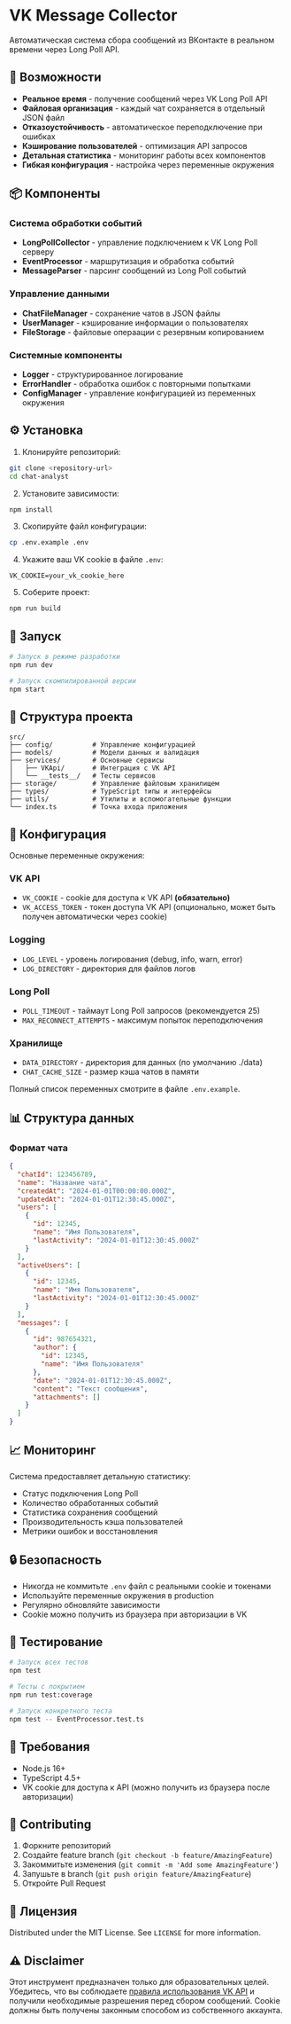 # VK Message Collector

Автоматическая система сбора сообщений из ВКонтакте в реальном времени через Long Poll API.

## 🚀 Возможности

- **Реальное время** - получение сообщений через VK Long Poll API
- **Файловая организация** - каждый чат сохраняется в отдельный JSON файл
- **Отказоустойчивость** - автоматическое переподключение при ошибках
- **Кэширование пользователей** - оптимизация API запросов
- **Детальная статистика** - мониторинг работы всех компонентов
- **Гибкая конфигурация** - настройка через переменные окружения

## 📦 Компоненты

### Система обработки событий

- **LongPollCollector** - управление подключением к VK Long Poll серверу
- **EventProcessor** - маршрутизация и обработка событий
- **MessageParser** - парсинг сообщений из Long Poll событий

### Управление данными

- **ChatFileManager** - сохранение чатов в JSON файлы
- **UserManager** - кэширование информации о пользователях
- **FileStorage** - файловые операации с резервным копированием

### Системные компоненты

- **Logger** - структурированное логирование
- **ErrorHandler** - обработка ошибок с повторными попытками
- **ConfigManager** - управление конфигурацией из переменных окружения

## ⚙️ Установка

1. Клонируйте репозиторий:

```bash
git clone <repository-url>
cd chat-analyst
```

2. Установите зависимости:

```bash
npm install
```

3. Скопируйте файл конфигурации:

```bash
cp .env.example .env
```

4. Укажите ваш VK cookie в файле `.env`:

```
VK_COOKIE=your_vk_cookie_here
```

5. Соберите проект:

```bash
npm run build
```

## 🚀 Запуск

```bash
# Запуск в режиме разработки
npm run dev

# Запуск скомпилированной версии
npm start
```

## 📁 Структура проекта

```
src/
├── config/          # Управление конфигурацией
├── models/          # Модели данных и валидация
├── services/        # Основные сервисы
│   ├── VKApi/       # Интеграция с VK API
│   └── __tests__/   # Тесты сервисов
├── storage/         # Управление файловым хранилищем
├── types/           # TypeScript типы и интерфейсы
├── utils/           # Утилиты и вспомогательные функции
└── index.ts         # Точка входа приложения
```

## 🔧 Конфигурация

Основные переменные окружения:

### VK API

- `VK_COOKIE` - cookie для доступа к VK API **(обязательно)**
- `VK_ACCESS_TOKEN` - токен доступа VK API (опционально, может быть получен автоматически через cookie)

### Logging

- `LOG_LEVEL` - уровень логирования (debug, info, warn, error)
- `LOG_DIRECTORY` - директория для файлов логов

### Long Poll

- `POLL_TIMEOUT` - таймаут Long Poll запросов (рекомендуется 25)
- `MAX_RECONNECT_ATTEMPTS` - максимум попыток переподключения

### Хранилище

- `DATA_DIRECTORY` - директория для данных (по умолчанию ./data)
- `CHAT_CACHE_SIZE` - размер кэша чатов в памяти

Полный список переменных смотрите в файле `.env.example`.

## 📊 Структура данных

### Формат чата

```json
{
  "chatId": 123456789,
  "name": "Название чата",
  "createdAt": "2024-01-01T00:00:00.000Z",
  "updatedAt": "2024-01-01T12:30:45.000Z",
  "users": [
    {
      "id": 12345,
      "name": "Имя Пользователя",
      "lastActivity": "2024-01-01T12:30:45.000Z"
    }
  ],
  "activeUsers": [
    {
      "id": 12345,
      "name": "Имя Пользователя",
      "lastActivity": "2024-01-01T12:30:45.000Z"
    }
  ],
  "messages": [
    {
      "id": 987654321,
      "author": {
        "id": 12345,
        "name": "Имя Пользователя"
      },
      "date": "2024-01-01T12:30:45.000Z",
      "content": "Текст сообщения",
      "attachments": []
    }
  ]
}
```

## 📈 Мониторинг

Система предоставляет детальную статистику:

- Статус подключения Long Poll
- Количество обработанных событий
- Статистика сохранения сообщений
- Производительность кэша пользователей
- Метрики ошибок и восстановления

## 🔒 Безопасность

- Никогда не коммитьте `.env` файл с реальными cookie и токенами
- Используйте переменные окружения в production
- Регулярно обновляйте зависимости
- Cookie можно получить из браузера при авторизации в VK

## 🧪 Тестирование

```bash
# Запуск всех тестов
npm test

# Тесты с покрытием
npm run test:coverage

# Запуск конкретного теста
npm test -- EventProcessor.test.ts
```

## 🚧 Требования

- Node.js 16+
- TypeScript 4.5+
- VK cookie для доступа к API (можно получить из браузера после авторизации)

## 🤝 Contributing

1. Форкните репозиторий
2. Создайте feature branch (`git checkout -b feature/AmazingFeature`)
3. Закоммитьте изменения (`git commit -m 'Add some AmazingFeature'`)
4. Запушьте в branch (`git push origin feature/AmazingFeature`)
5. Откройте Pull Request

## 📝 Лицензия

Distributed under the MIT License. See `LICENSE` for more information.

## ⚠️ Disclaimer

Этот инструмент предназначен только для образовательных целей. Убедитесь, что вы соблюдаете [правила использования VK API](https://dev.vk.com/rules) и получили необходимые разрешения перед сбором сообщений. Cookie должны быть получены законным способом из собственного аккаунта.
